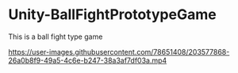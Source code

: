 # Unity-BallFightPrototypeGame
This is a ball fight type game


https://user-images.githubusercontent.com/78651408/203577868-26a0b8f9-49a5-4c6e-b247-38a3af7df03a.mp4

